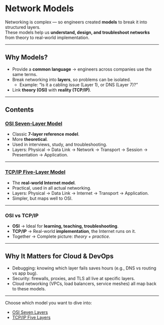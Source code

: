 # Network Models  

Networking is complex — so engineers created **models** to break it into structured layers.  
These models help us **understand, design, and troubleshoot networks** from theory to real-world implementation.  

---

## Why Models?  
- Provide a **common language** → engineers across companies use the same terms.  
- Break networking into **layers**, so problems can be isolated.  
  - Example: “Is it a cabling issue (Layer 1), or DNS (Layer 7)?”  
- Link **theory (OSI)** with **reality (TCP/IP)**.  

---

## Contents  

### [OSI Seven-Layer Model](./osi-seven-layers)  
- Classic **7-layer reference model**.  
- More **theoretical**.  
- Used in interviews, study, and troubleshooting.  
- Layers: Physical → Data Link → Network → Transport → Session → Presentation → Application.  

---

### [TCP/IP Five-Layer Model](./tcpip-five-layers)   
- The **real-world Internet model**.  
- Practical, used in all actual networking.  
- Layers: Physical → Data Link → Internet → Transport → Application.  
- Simpler, but maps well to OSI.  

---

### OSI vs TCP/IP  
- **OSI** → Ideal for **learning, teaching, troubleshooting**.  
- **TCP/IP** → Real-world **implementation**, the Internet runs on it.  
- Together → Complete picture: *theory + practice*.  

---

## Why It Matters for Cloud & DevOps  
- Debugging: knowing which layer fails saves hours (e.g., DNS vs routing vs app bug).  
- Security: firewalls, proxies, and TLS all live at specific layers.  
- Cloud networking (VPCs, load balancers, service meshes) all map back to these models.  

---

Choose which model you want to dive into: 
- [OSI Seven Layers](./osi-seven-layers)  
- [TCP/IP Five Layers](./tcpip-five-layers)  

